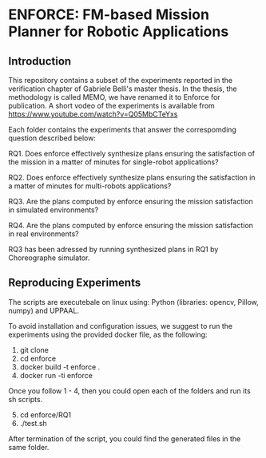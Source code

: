 # ENFORCE: FM-based Mission Planner for Robotic Applications

## Introduction

This repository contains a subset of the experiments reported in the verification chapter of Gabriele Belli's master thesis. 
In the thesis, the methodology is called MEMO, we have renamed it to Enforce for publication. A short vodeo of the experiments is available from https://www.youtube.com/watch?v=Q05MbCTeYxs

Each folder contains the experiments that answer the correspomding question described below:

RQ1. Does enforce effectively synthesize plans ensuring the satisfaction of the mission in a matter of minutes for single-robot applications? 

RQ2. Does enforce effectively synthesize plans ensuring the satisfaction in a matter of minutes for multi-robots applications? 

RQ3. Are the plans computed by enforce ensuring the mission satisfaction in simulated environments?

RQ4. Are the plans computed by enforce ensuring the mission satisfaction in real environments?

RQ3 has been adressed by running synthesized plans in RQ1 by Choreographe simulator.

## Reproducing Experiments
The scripts are executebale on linux using: Python (libraries: opencv, Pillow, numpy) and UPPAAL.

To avoid installation and configuration issues, we suggest to run the experiments using the provided docker file, as the following:

1. git clone
2. cd enforce
3. docker build -t enforce .
4. docker run -ti enforce

Once you follow 1 - 4, then you could open each of the folders and run its sh scripts.

5. cd enforce/RQ1
6. ./test.sh

After termination of the script, you could find the generated files in the same folder.


